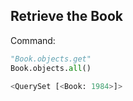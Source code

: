 ## Retrieve the Book
Command:
```python
"Book.objects.get"
Book.objects.all()

<QuerySet [<Book: 1984>]>
